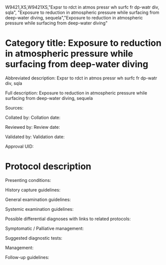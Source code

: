 W9421,XS,W9421XS,"Expsr to rdct in atmos pressr wh surfc fr dp-watr div, sqla", "Exposure to reduction in atmospheric pressure while surfacing from deep-water diving, sequela","Exposure to reduction in atmospheric pressure while surfacing from deep-water diving"
# Category title: Exposure to reduction in atmospheric pressure while surfacing from deep-water diving

Abbreviated description: Expsr to rdct in atmos pressr wh surfc fr dp-watr div, sqla

Full description: Exposure to reduction in atmospheric pressure while surfacing from deep-water diving, sequela

Sources:

Collated by:
Collation date:

Reviewed by:
Review date:

Validated by:
Validation date:

Approval UID:

# Protocol description

Presenting conditions:

History capture guidelines:

General examination guidelines:

Systemic examination guidelines:

Possible differential diagnoses with links to related protocols:

Symptomatic / Palliative management:

Suggested diagnostic tests:

Management:

Follow-up guidelines:
